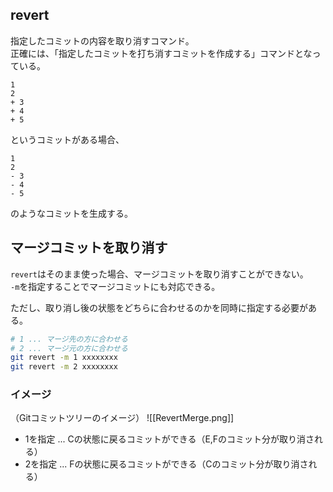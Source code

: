 ## revert
指定したコミットの内容を取り消すコマンド。  
正確には、「指定したコミットを打ち消すコミットを作成する」コマンドとなっている。

```git test.txt
1
2
+ 3
+ 4
+ 5
```
というコミットがある場合、
```git test.txt
1
2
- 3
- 4
- 5
```
のようなコミットを生成する。

## マージコミットを取り消す
`revert`はそのまま使った場合、マージコミットを取り消すことができない。  
`-m`を指定することでマージコミットにも対応できる。

ただし、取り消し後の状態をどちらに合わせるのかを同時に指定する必要がある。
```bash
# 1 ... マージ先の方に合わせる
# 2 ... マージ元の方に合わせる
git revert -m 1 xxxxxxxx
git revert -m 2 xxxxxxxx
```

### イメージ
（Gitコミットツリーのイメージ）
![[RevertMerge.png]]
* 1を指定 ... Cの状態に戻るコミットができる（E,Fのコミット分が取り消される）
* 2を指定 ... Fの状態に戻るコミットができる（Cのコミット分が取り消される）